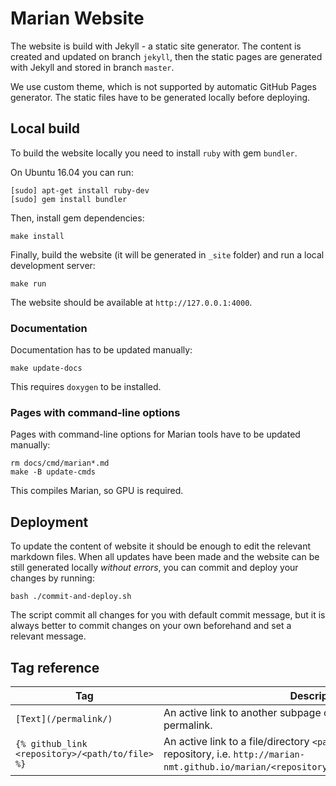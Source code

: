 # Marian Website

The website is build with Jekyll - a static site generator.
The content is created and updated on branch `jekyll`, then the static pages
are generated with Jekyll and stored in branch `master`.

We use custom theme, which is not supported by automatic GitHub Pages
generator. The static files have to be generated locally before deploying.


## Local build

To build the website locally you need to install `ruby` with gem `bundler`.

On Ubuntu 16.04 you can run:

    [sudo] apt-get install ruby-dev
    [sudo] gem install bundler

Then, install gem dependencies:

    make install

Finally, build the website (it will be generated in `_site` folder) and run a
local development server:

    make run

The website should be available at `http://127.0.0.1:4000`.

### Documentation

Documentation has to be updated manually:

    make update-docs

This requires `doxygen` to be installed.

### Pages with command-line options

Pages with command-line options for Marian tools have to be updated manually:

    rm docs/cmd/marian*.md
    make -B update-cmds

This compiles Marian, so GPU is required.


## Deployment

To update the content of website it should be enough to edit the relevant
markdown files.
When all updates have been made and the website can be still generated locally
*without errors*, you can commit and deploy your changes by running:

    bash ./commit-and-deploy.sh

The script commit all changes for you with default commit message, but it is
always better to commit changes on your own beforehand and set a relevant
message.


## Tag reference

| Tag | Description |
| --- | --- |
| `[Text](/permalink/)` | An active link to another subpage of the website identified by its permalink. |
| `{% github_link <repository>/<path/to/file> %}` | An active link to a file/directory `<path/to/file>` in the given repository, i.e. `http://marian-nmt.github.io/marian/<repository>/tree/master/<path/to/file>`. |
